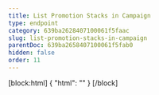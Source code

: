 ```yaml
---
title: List Promotion Stacks in Campaign
type: endpoint
category: 639ba2628407100061f5faac
slug: list-promotion-stacks-in-campaign
parentDoc: 639ba2658407100061f5fab0
hidden: false
order: 11
---
```

[block:html]
{
  "html": "<style>\n.LanguagePicker-divider { \n  display: none; }\n</style>"
}
[/block]
